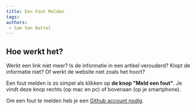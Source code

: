 ```yaml
---
title: Een Fout Melden
tags: 
authors:
 - Sam Van Battel
---
```


## Hoe werkt het?

Werkt een link niet meer? Is de informatie in een artikel verouderd? Klopt de informatie niet? Of werkt de website niet zoals het hoort?

Een fout melden is zo simpel als klikken op **de knop "Meld een fout"**. Je vindt deze knop rechts (op mac en pc) of bovenaan (op je smartphone).

Om een fout te melden heb je een [Github account nodig](/digitale-leraar/pages/digitale-leraar-account-maken.html).
